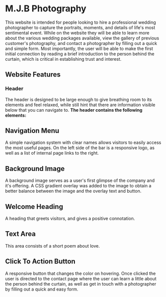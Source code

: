 # M.J.B Photography
This website is intended for people looking to hire a professional wedding photographer to capture the portraits, moments, and details of life's most sentimental event. While on the website they will be able to learn more about the various wedding packages available, view the gallery of previous customer's photography, and contact a photographer by filling out a quick and simple form. Most importantly, the user will be able to make the first initial connection by reading a brief introduction to the person behind the curtain, which is critical in establishing trust and interest.

## Website Features 
### Header
The header is designed to be large enough to give breathing room to its elements and feel relaxed, while still hint that there are information visible below that you can navigate to. **The header contains the following elements:**

## Navigation Menu
A simple navigation system with clear names allows visitors to easily access the most useful pages. On the left side of the bar is a responsive logo, as well as a list of internal page links to the right. 
## Background Image 
A background image serves as a user's first glimpse of the company and it's offering. A CSS gradient overlay was added to the image to obtain a better balance between the image and the overlay text and button.  
## Welcome Heading 
A heading that greets visitors, and gives a positive connotation.
## Text Area 
This area consists of a short poem about love.
## Click To Action Button
A responsive button that changes the color on hovering. Once clicked the user is directed to the contact page where the user can learn a little about the person behind the curtain, as well as get in touch with a photographer by filling out a quick and easy form.  


